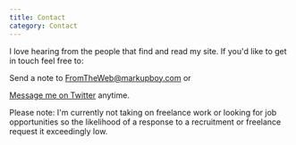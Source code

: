 ```yaml
---
title: Contact
category: Contact
---
```


I love hearing from the people that find and read my site.  If you'd like to get in touch feel free to:

Send a note to [FromTheWeb@markupboy.com](mailto:fromtheweb@markupboy.com) or

[Message me on Twitter](http://www.twitter.com/markupboy) anytime.

Please note: I'm currently not taking on freelance work or looking for job opportunities so the likelihood of a response to a recruitment or freelance request it exceedingly low.
